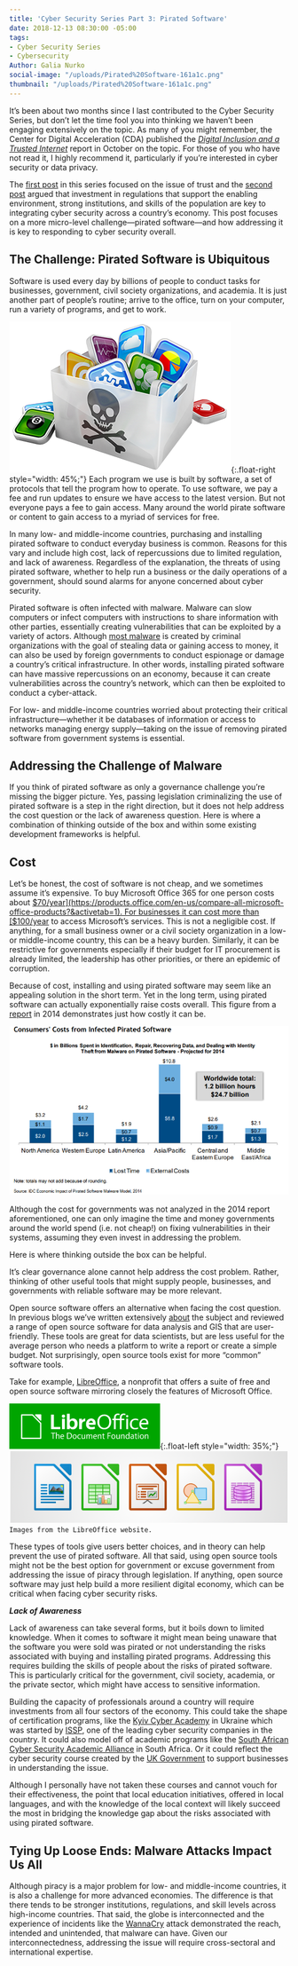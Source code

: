 ```yaml
---
title: 'Cyber Security Series Part 3: Pirated Software'
date: 2018-12-13 08:30:00 -05:00
tags:
- Cyber Security Series
- Cybersecurity
Author: Galia Nurko
social-image: "/uploads/Pirated%20Software-161a1c.png"
thumbnail: "/uploads/Pirated%20Software-161a1c.png"
---
```


It’s been about two months since I last contributed to the Cyber Security Series, but don’t let the time fool you into thinking we haven’t been engaging extensively on the topic. As many of you might remember, the Center for Digital Acceleration (CDA) published the *[Digital Inclusion and a Trusted Internet](https://dai-global-digital.com/digital-inclusion-and-a-trusted-internet.html)* report in October on the topic. For those of you who have not read it, I highly recommend it, particularly if you’re interested in cyber security or data privacy.

The [first post](https://dai-global-digital.com/cybersecurity-series-part-1-trust-is-why-cyber-security-matters-to-digital-development.html?utm_source=related-box) in this series focused on the issue of trust and the [second post](https://dai-global-digital.com/cyber-security-2.html) argued that investment in regulations that support the enabling environment, strong institutions, and skills of the population are key to integrating cyber security across a country’s economy. This post focuses on a more micro-level challenge—pirated software—and how addressing it is key to responding to cyber security overall.

<!--more-->

## The Challenge: Pirated Software is Ubiquitous

Software is used every day by billions of people to conduct tasks for businesses, government, civil society organizations, and academia. It is just another part of people’s routine; arrive to the office, turn on your computer, run a variety of programs, and get to work.

![Pirated Software.png](/uploads/Pirated%20Software.png "image from Nexiolaw"){:.float-right style="width: 45%;"} Each program we use is built by software, a set of protocols that tell the program how to operate. To use software, we pay a fee and run updates to ensure we have access to the latest version. But not everyone pays a fee to gain access. Many around the world pirate software or content to gain access to a myriad of services for free.

In many low- and middle-income countries, purchasing and installing pirated software to conduct everyday business is common. Reasons for this vary and include high cost, lack of repercussions due to limited regulation, and lack of awareness. Regardless of the explanation, the threats of using pirated software, whether to help run a business or the daily operations of a government, should sound alarms for anyone concerned about cyber security.

Pirated software is often infected with malware. Malware can slow computers or infect computers with instructions to share information with other parties, essentially creating vulnerabilities that can be exploited by a variety of actors. Although [most malware](https://blogs.microsoft.com/uploads/2016/04/IDCNUSFinalResearch.pdf) is created by criminal organizations with the goal of stealing data or gaining access to money, it can also be used by foreign governments to conduct espionage or damage a country’s critical infrastructure. In other words, installing pirated software can have massive repercussions on an economy, because it can create vulnerabilities across the country’s network, which can then be exploited to conduct a cyber-attack.

For low- and middle-income countries worried about protecting their critical infrastructure—whether it be databases of information or access to networks managing energy supply—taking on the issue of removing pirated software from government systems is essential.

## Addressing the Challenge of Malware

If you think of pirated software as only a governance challenge you’re missing the bigger picture. Yes, passing legislation criminalizing the use of pirated software is a step in the right direction, but it does not help address the cost question or the lack of awareness question. Here is where a combination of thinking outside of the box and within some existing development frameworks is helpful.

## Cost

Let’s be honest, the cost of software is not cheap, and we sometimes assume it’s expensive. To buy Microsoft Office 365 for one person costs about [$70/year](https://products.office.com/en-us/compare-all-microsoft-office-products?&activetab=1). For businesses it can cost more than [$100/year](https://products.office.com/en-us/compare-all-microsoft-office-products?&activetab=2) to access Microsoft’s services. This is not a negligible cost. If anything, for a small business owner or a civil society organization in a low- or middle-income country, this can be a heavy burden. Similarly, it can be restrictive for governments especially if their budget for IT procurement is already limited, the leadership has other priorities, or there an epidemic of corruption.

Because of cost, installing and using pirated software may seem like an appealing solution in the short term. Yet in the long term, using pirated software can actually exponentially raise costs overall. This figure from a [report](https://blogs.microsoft.com/uploads/2016/04/IDCNUSFinalResearch.pdf) in 2014 demonstrates just how costly it can be.

![CostPiracy.png](/uploads/CostPiracy.png)

Although the cost for governments was not analyzed in the 2014 report aforementioned, one can only imagine the time and money governments around the world spend (i.e. not cheap!) on fixing vulnerabilities in their systems, assuming they even invest in addressing the problem.

Here is where thinking outside the box can be helpful.

It’s clear governance alone cannot help address the cost problem. Rather, thinking of other useful tools that might supply people, businesses, and governments with reliable software may be more relevant.

Open source software offers an alternative when facing the cost question. In previous blogs we’ve written extensively [about](https://dai-global-digital.com/tags/?tag=open-source-series) the subject and reviewed a range of open source software for data analysis and GIS that are user-friendly. These tools are great for data scientists, but are less useful for the average person who needs a platform to write a report or create a simple budget. Not surprisingly, open source tools exist for more “common” software tools.

Take for example, [LibreOffice](https://www.libreoffice.org/about-us/who-are-we/), a nonprofit that offers a suite of free and open source software mirroring closely the features of Microsoft Office.

![LibreOffice.png](/uploads/LibreOffice.png){:.float-left style="width: 35%;"}
![LibreOffice Suite.png](/uploads/LibreOffice%20Suite.png)`Images from the LibreOffice website.`

These types of tools give users better choices, and in theory can help prevent the use of pirated software. All that said, using open source tools might not be the best option for government or excuse government from addressing the issue of piracy through legislation. If anything, open source software may just help build a more resilient digital economy, which can be critical when facing cyber security risks.

***Lack of Awareness***

Lack of awareness can take several forms, but it boils down to limited knowledge. When it comes to software it might mean being unaware that the software you were sold was pirated or not understanding the risks associated with buying and installing pirated programs. Addressing this requires building the skills of people about the risks of pirated software. This is particularly critical for the government, civil society, academia, or the private sector, which might have access to sensitive information.

Building the capacity of professionals around a country will require investments from all four sectors of the economy. This could take the shape of certification programs, like the [Kyiv Cyber Academy](https://kyivcyberacademy.com/en/about/) in Ukraine which was started by [ISSP](https://issp.ua/), one of the leading cyber security companies in the country. It could also model off of academic programs like the [South African Cyber Security Academic Alliance](http://www.cyberaware.org.za/) in South Africa. Or it could reflect the cyber security course created by the [UK Government](https://www.gov.uk/government/collections/cyber-security-training-for-business) to support businesses in understanding the issue.

Although I personally have not taken these courses and cannot vouch for their effectiveness, the point that local education initiatives, offered in local languages, and with the knowledge of the local context will likely succeed the most in bridging the knowledge gap about the risks associated with using pirated software.

## Tying Up Loose Ends: Malware Attacks Impact Us All

Although piracy is a major problem for low- and middle-income countries, it is also a challenge for more advanced economies. The difference is that there tends to be stronger institutions, regulations, and skill levels across high-income countries. That said, the globe is interconnected and the experience of incidents like the [WannaCry](https://en.wikipedia.org/wiki/WannaCry_ransomware_attack) attack demonstrated the reach, intended and unintended, that malware can have. Given our interconnectedness, addressing the issue will require cross-sectoral and international expertise.